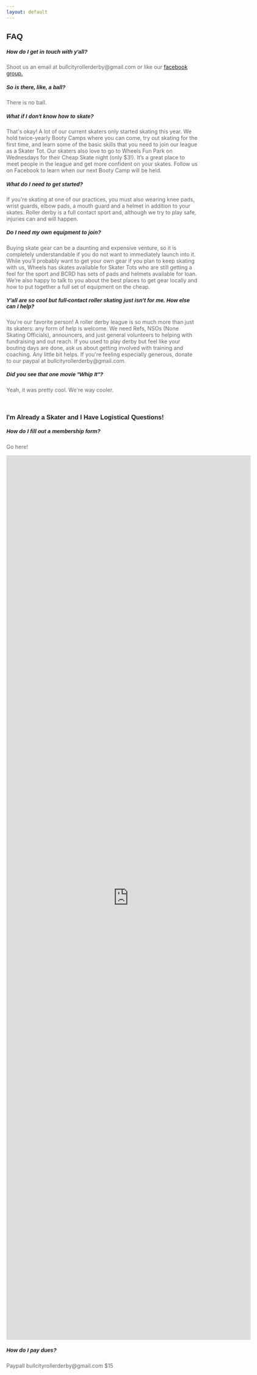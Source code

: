 ```yaml
---
layout: default
---
```


<div class="container">
<div class="section">
<div class="row">
<div class="col s12 left-align"><h2 style="font-family: 'Passion One', sans-serif; " class="black-text"> FAQ </h2></div>

<div class="col s12 left ">

<h5 style="font-family: 'Passion One', sans-serif;" class="black-text" > How do I get in touch with y'all?</h5>
<p style="color:#636363" > Shoot us an email at bullcityrollerderby@gmail.com or like our <a href="https://www.facebook.com/groups/828934163853486/">facebook group.</a> </p>

<h5 style="font-family: 'Passion One', sans-serif;" class="black-text" > So is there, like, a ball?</h5>
<p style="color:#636363">There is no ball.</p>

<h5 style="font-family: 'Passion One', sans-serif; " class="black-text" > What if I don't know how to skate?</h5>
<p style="color:#636363"> That's okay! A lot of our current skaters only started skating this year. We hold twice-yearly
Booty Camps where you can come, try out skating for the first time, and learn some of the
basic skills that you need to join our league as a Skater Tot. Our skaters also love to go to
Wheels Fun Park on Wednesdays for their Cheap Skate night (only $3!). It’s a great place
to meet people in the league and get more confident on your skates. Follow us on
Facebook to learn when our next Booty Camp will be held.</p>

<h5 style="font-family: 'Passion One', sans-serif; " class="black-text" > What do I need to get started?</h5>
<p style="color:#636363"> If you're skating at one of our practices, you must also wearing knee pads, wrist guards, elbow pads, a mouth guard and a helmet in addition to your skates.
Roller derby is a full contact sport and, although we try to play safe, injuries can and will happen.</p>

<h5 style="font-family: 'Passion One', sans-serif; " class="black-text" >Do I need my own equipment to join?</h5>
<p style="color:#636363"> Buying skate gear can be a daunting and expensive venture, so it is completely understandable if you do not want to immediately launch into it.
While you’ll probably want to get your own gear if you plan to keep skating with us, Wheels has skates available for Skater Tots who are still getting a feel for the sport and BCRD has sets of pads and helmets
available for loan. We’re also happy to talk to you about the best places to get gear locally
and how to put together a full set of equipment on the cheap.</p>

<h5 style="font-family: 'Passion One', sans-serif; " class="black-text" >Y’all are so cool but full-contact roller skating just isn’t for me. How else can I help?</h5>
<p style="color:#636363">You’re our favorite person! A roller derby league is so much more than just its skaters:
any form of help is welcome. We need Refs, NSOs (None Skating Officials),
announcers, and just general volunteers to helping with fundraising and out reach. If you
used to play derby but feel like your bouting days are done, ask us about getting involved
with training and coaching. Any little bit helps. If you're feeling especially generous, donate
to our paypal at bullcityrollerderby@gmail.com.</p>

<h5 style="font-family: 'Passion One', sans-serif; " class="black-text" >Did you see that one movie "Whip It"?</h5>
<p style="color:#636363"> Yeah, it was pretty cool. We're way cooler.</p>

<br>
<h3 style="font-family: 'Passion One', sans-serif; " class="black-text">I'm Already a Skater and I Have Logistical Questions!</h3>

<h5 style="font-family: 'Passion One', sans-serif; " class="black-text">How do I fill out a membership form?</h5>
<p style="color:#636363"> Go here!</p>

<iframe src="https://docs.google.com/forms/d/e/1FAIpQLScLe5W7mxREX3ahryu-hwwWW5UMvJGIZAdplt_BpVaqNLhfAA/viewform?embedded=true" width="640" height="2317" frameborder="0" marginheight="0" marginwidth="0">Loading…</iframe>
<h5 style="font-family: 'Passion One', sans-serif; " class="black-text">How do I pay dues?</h5>
<p style="color:#636363">Paypall bullcityrollerderby@gmail.com $15</p>

</div>
</div>
</div>
</div>
